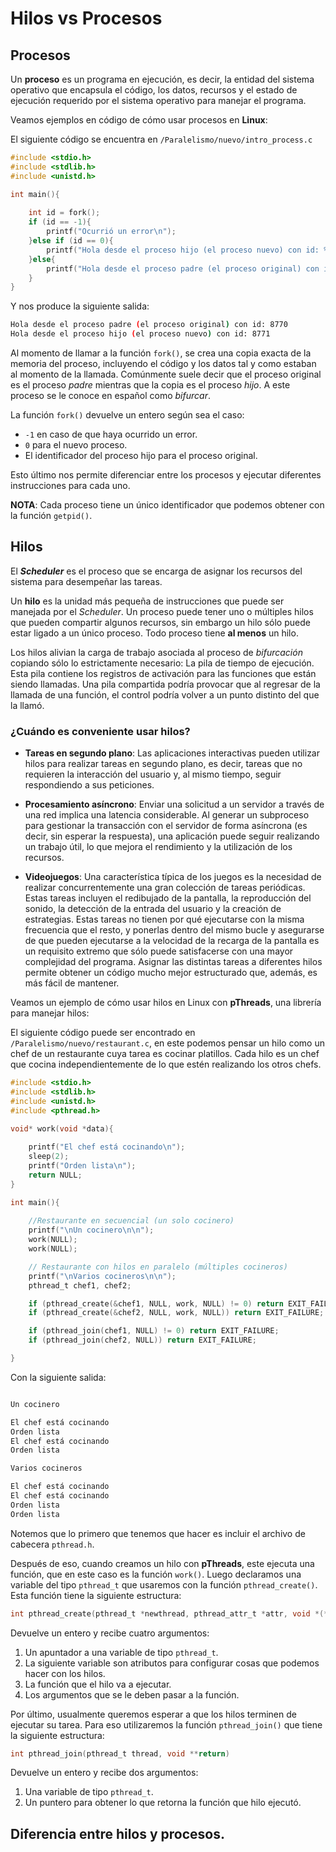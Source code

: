# Hilos vs Procesos

## Procesos

Un **proceso** es un programa en ejecución, es decir, la entidad del sistema operativo que encapsula el código, los datos, recursos y el estado de ejecución requerido por el sistema operativo para manejar el programa.

Veamos ejemplos en código de cómo usar procesos en **Linux**:

El siguiente código se encuentra en `/Paralelismo/nuevo/intro_process.c`
```c
#include <stdio.h>
#include <stdlib.h>
#include <unistd.h>

int main(){
    
    int id = fork();
    if (id == -1){
        printf("Ocurrió un error\n");
    }else if (id == 0){
        printf("Hola desde el proceso hijo (el proceso nuevo) con id: %d\n", getpid());
    }else{
        printf("Hola desde el proceso padre (el proceso original) con id: %d\n", getpid());
    }
}
```

Y nos produce la siguiente salida:
```sh
Hola desde el proceso padre (el proceso original) con id: 8770
Hola desde el proceso hijo (el proceso nuevo) con id: 8771
``` 

Al momento de llamar a la función `fork()`, se crea una copia exacta de la memoria del proceso, incluyendo el código y los datos tal y como estaban al momento de la llamada. Comúnmente suele decir que el proceso original es el proceso *padre* mientras que la copia es el proceso *hijo*. A este proceso se le conoce en español como *bifurcar*.

La función `fork()` devuelve un entero según sea el caso:
- `-1` en caso de que haya ocurrido un error.
- `0` para el nuevo proceso.
- El identificador del proceso hijo para el proceso original.

Esto último nos permite diferenciar entre los procesos y ejecutar diferentes instrucciones para cada uno.

**NOTA**: Cada proceso tiene un único identificador que podemos obtener con la función `getpid()`.

## Hilos

El ***Scheduler*** es el proceso que se encarga de asignar los recursos del sistema para desempeñar las tareas.

Un **hilo** es la unidad más pequeña de instrucciones que puede ser manejada por el *Scheduler*. Un proceso puede tener uno o múltiples hilos que pueden compartir algunos recursos, sin embargo un hilo sólo puede estar ligado a un único proceso. Todo proceso tiene **al menos** un hilo.

Los hilos alivian la carga de trabajo asociada al proceso de *bifurcación* copiando sólo lo estrictamente necesario: La pila de tiempo de ejecución. Esta pila contiene los registros de activación para las funciones que están siendo llamadas. Una pila compartida podría provocar que al regresar de la llamada de una función, el control podría volver a un punto distinto del que la llamó.

### ¿Cuándo es conveniente usar hilos?

- **Tareas en segundo plano**: Las aplicaciones interactivas pueden utilizar hilos para realizar tareas en segundo plano, es decir, tareas que no requieren la interacción del usuario y, al mismo tiempo, seguir respondiendo a sus peticiones.

- **Procesamiento asíncrono**: Enviar una solicitud a un servidor a través de una red implica una latencia considerable. Al generar un subproceso para gestionar la transacción con el servidor de forma asíncrona (es decir, sin esperar la respuesta), una aplicación puede seguir realizando un trabajo útil, lo que mejora el rendimiento y la utilización de los recursos.

- **Videojuegos**: Una característica típica de los juegos es la necesidad de realizar concurrentemente una gran colección de tareas periódicas. Estas tareas incluyen el redibujado de la pantalla, la reproducción del sonido, la detección de la entrada del usuario y la creación de estrategias. Estas tareas no tienen por qué ejecutarse con la misma frecuencia que el resto, y ponerlas dentro del mismo bucle y asegurarse de que pueden ejecutarse a la velocidad de la recarga de la pantalla es un requisito extremo que sólo puede satisfacerse con una mayor complejidad del programa. Asignar las distintas tareas a diferentes hilos permite obtener un código mucho mejor estructurado que, además, es más fácil de mantener.

Veamos un ejemplo de cómo usar hilos en Linux con **pThreads**, una librería para manejar hilos:

El siguiente código puede ser encontrado en `/Paralelismo/nuevo/restaurant.c`, en este podemos pensar un hilo como un chef de un restaurante cuya tarea es cocinar platillos. Cada hilo es un chef que cocina independientemente de lo que estén realizando los otros chefs.

```c
#include <stdio.h>
#include <stdlib.h>
#include <unistd.h>
#include <pthread.h>

void* work(void *data){
    
    printf("El chef está cocinando\n");
    sleep(2);
    printf("Orden lista\n");
    return NULL;
}

int main(){
    
    //Restaurante en secuencial (un solo cocinero)
    printf("\nUn cocinero\n\n");
    work(NULL);
    work(NULL);

    // Restaurante con hilos en paralelo (múltiples cocineros)
    printf("\nVarios cocineros\n\n");
    pthread_t chef1, chef2;

    if (pthread_create(&chef1, NULL, work, NULL) != 0) return EXIT_FAILURE;
    if (pthread_create(&chef2, NULL, work, NULL)) return EXIT_FAILURE;

    if (pthread_join(chef1, NULL) != 0) return EXIT_FAILURE;
    if (pthread_join(chef2, NULL)) return EXIT_FAILURE;

}
```

Con la siguiente salida:

```sh

Un cocinero

El chef está cocinando
Orden lista
El chef está cocinando
Orden lista

Varios cocineros

El chef está cocinando
El chef está cocinando
Orden lista
Orden lista
```
Notemos que lo primero que tenemos que hacer es incluir el archivo de cabecera `pthread.h`.

Después de eso, cuando creamos un hilo con **pThreads**, este ejecuta una función, que en este caso es la función `work()`. Luego declaramos una variable del tipo `pthread_t` que usaremos con la función `pthread_create()`. Esta función tiene la siguiente estructura:

```c
int pthread_create(pthread_t *newthread, pthread_attr_t *attr, void *(*function)(void *), void *arg)
```

Devuelve un entero y recibe cuatro argumentos:

1. Un apuntador a una variable de tipo `pthread_t`.
2. La siguiente variable son atributos para configurar cosas que podemos hacer con los hilos.
3. La función que el hilo va a ejecutar.
4. Los argumentos que se le deben pasar a la función.

Por último, usualmente queremos esperar a que los hilos terminen de ejecutar su tarea. Para eso utilizaremos la función `pthread_join()` que tiene la siguiente estructura:

```c
int pthread_join(pthread_t thread, void **return)
```
Devuelve un entero y recibe dos argumentos:

1. Una variable de tipo `pthread_t`.
2. Un puntero para obtener lo que retorna la función que hilo ejecutó.

## Diferencia entre hilos y procesos.



